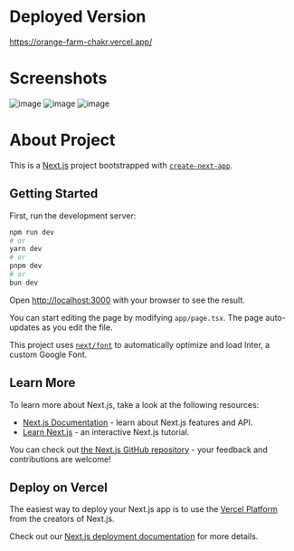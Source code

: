 # Deployed Version
https://orange-farm-chakr.vercel.app/

# Screenshots
![image](https://github.com/takshch/dashboard-example/assets/26649558/9c4645c9-9b2d-4909-94c1-6e996823402c)
![image](https://github.com/takshch/dashboard-example/assets/26649558/5570ead9-5fb6-41f6-8e64-eefc3fe3a5f3)
![image](https://github.com/takshch/dashboard-example/assets/26649558/5f19c701-fdc9-4b79-b832-8c91b8b5bc4b)


# About Project
This is a [Next.js](https://nextjs.org/) project bootstrapped with [`create-next-app`](https://github.com/vercel/next.js/tree/canary/packages/create-next-app).

## Getting Started

First, run the development server:

```bash
npm run dev
# or
yarn dev
# or
pnpm dev
# or
bun dev
```

Open [http://localhost:3000](http://localhost:3000) with your browser to see the result.

You can start editing the page by modifying `app/page.tsx`. The page auto-updates as you edit the file.

This project uses [`next/font`](https://nextjs.org/docs/basic-features/font-optimization) to automatically optimize and load Inter, a custom Google Font.

## Learn More

To learn more about Next.js, take a look at the following resources:

- [Next.js Documentation](https://nextjs.org/docs) - learn about Next.js features and API.
- [Learn Next.js](https://nextjs.org/learn) - an interactive Next.js tutorial.

You can check out [the Next.js GitHub repository](https://github.com/vercel/next.js/) - your feedback and contributions are welcome!

## Deploy on Vercel

The easiest way to deploy your Next.js app is to use the [Vercel Platform](https://vercel.com/new?utm_medium=default-template&filter=next.js&utm_source=create-next-app&utm_campaign=create-next-app-readme) from the creators of Next.js.

Check out our [Next.js deployment documentation](https://nextjs.org/docs/deployment) for more details.
